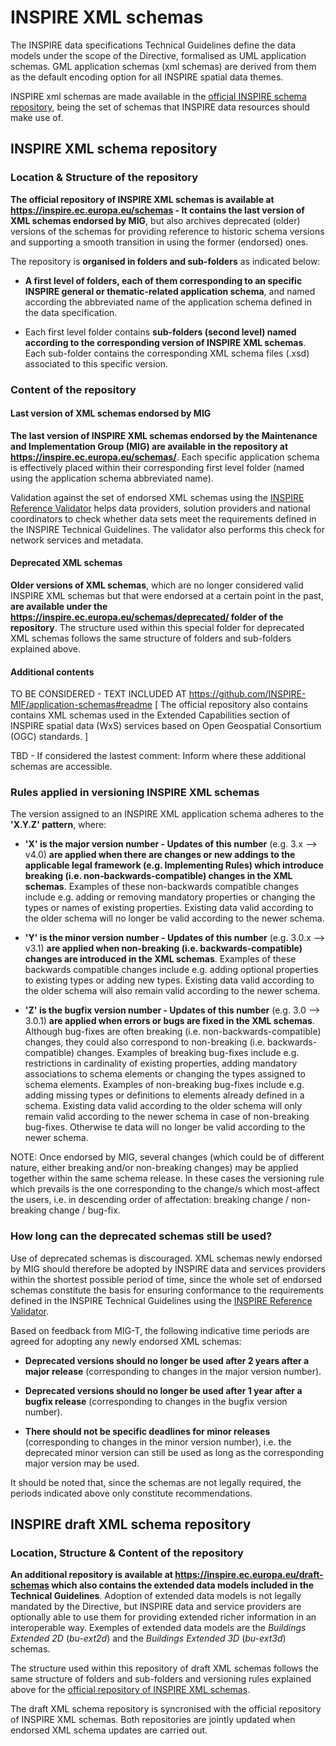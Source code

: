 # INSPIRE XML schemas

The INSPIRE data specifications Technical Guidelines define the data models under the scope of the Directive, formalised as UML application schemas. GML application schemas (xml schemas) are derived from them as the default encoding option for all INSPIRE spatial data themes. 

INSPIRE xml schemas are made available in the [official INSPIRE schema repository](https://inspire.ec.europa.eu/schemas), being the set of schemas that INSPIRE data resources should make use of.

## INSPIRE XML schema repository

### Location & Structure of the repository

**The official repository of INSPIRE XML schemas is available at https://inspire.ec.europa.eu/schemas - It contains the last version of XML schemas endorsed by MIG**, but also archives deprecated (older) versions of the schemas for providing reference to historic schema versions and supporting a smooth transition in using the former (endorsed) ones.

The repository is **organised in folders and sub-folders** as indicated below:

* **A first level of folders, each of them corresponding to an specific INSPIRE general or thematic-related application schema**, and named according the abbreviated name of the application schema defined in the data specification.

* Each first level folder contains **sub-folders (second level) named according to the corresponding version of INSPIRE XML schemas**. Each sub-folder contains the corresponding XML schema files (.xsd) associated to this specific version.

### Content of the repository 

#### Last version of XML schemas endorsed by MIG
**The last version of INSPIRE XML schemas endorsed by the Maintenance and Implementation Group (MIG) are available in the repository at https://inspire.ec.europa.eu/schemas/**. Each specific application schema is effectively placed within their corresponding first level folder (named using the application schema abbreviated name). 

Validation against the set of endorsed XML schemas using the [INSPIRE Reference Validator](https://inspire.ec.europa.eu/validator) helps data providers, solution providers and national coordinators to check whether data sets meet the requirements defined in the INSPIRE Technical Guidelines. The validator also performs this check for network services and metadata.

#### Deprecated XML schemas
**Older versions of XML schemas**, which are no longer considered valid INSPIRE XML schemas but that were endorsed at a certain point in the past, **are available under the https://inspire.ec.europa.eu/schemas/deprecated/ folder of the repository**. The structure used within this special folder for deprecated XML schemas follows the same structure of folders and sub-folders explained above.

#### Additional contents
TO BE CONSIDERED - TEXT INCLUDED AT https://github.com/INSPIRE-MIF/application-schemas#readme [
The official repository also contains contains XML schemas used in the Extended Capabilities section of INSPIRE spatial data (WxS) services based on Open Geospatial Consortium (OGC) standards. ]

TBD - If considered the lastest comment: Inform where these additional schemas are accessible.

### Rules applied in versioning INSPIRE XML schemas
The version assigned to an INSPIRE XML application schema adheres to the **'X.Y.Z' pattern**, where:

* **'X' is the major version number - Updates of this number** (e.g. 3.x --> v4.0) **are applied when there are changes or new addings to the applicable legal framework (e.g. Implementing Rules) which introduce breaking (i.e. non-backwards-compatible) changes in the XML schemas**. Examples of these non-backwards compatible changes include e.g. adding or removing mandatory properties or changing the types or names of existing properties. Existing data valid according to the older schema will no longer be valid according to the newer schema.

* **'Y' is the minor version number - Updates of this number** (e.g. 3.0.x --> v3.1) **are applied when non-breaking (i.e. backwards-compatible) changes are introduced in the XML schemas**. Examples of these backwards compatible changes include e.g. adding optional properties to existing types or adding new types. Existing data valid according to the older schema will also remain valid according to the newer schema.

* **'Z' is the bugfix version number - Updates of this number** (e.g. 3.0 --> 3.0.1) **are applied when errors or bugs are fixed in the XML schemas**. Although bug-fixes are often breaking (i.e. non-backwards-compatible) changes, they could also correspond to non-breaking (i.e. backwards-compatible) changes. Examples of breaking bug-fixes include e.g. restrictions in cardinality of existing properties, adding mandatory associations to schema elements or changing the types assigned to schema elements. Examples of non-breaking bug-fixes include e.g. adding missing types or definitions to elements already defined in a schema. Existing data valid according to the older schema will only remain valid according to the newer schema in case of non-breaking bug-fixes. Otherwise te data will no longer be valid according to the newer schema.

NOTE: Once endorsed by MIG, several changes (which could be of different nature, either breaking and/or non-breaking changes) may be applied together within the same schema release. In these cases the versioning rule which prevails is the one corresponding to the change/s which most-affect the users, i.e. in descending order of affectation: breaking change / non-breaking change / bug-fix. 

### How long can the deprecated schemas still be used? 

Use of deprecated schemas is discouraged. XML schemas newly endorsed by MIG should therefore be adopted by INSPIRE data and services providers within the shortest possible period of time, since the whole set of endorsed schemas constitute the basis for ensuring conformance to the requirements defined in the INSPIRE Technical Guidelines using the [INSPIRE Reference Validator](https://inspire.ec.europa.eu/validator).

Based on feedback from MIG-T, the following indicative time periods are agreed for adopting any newly endorsed XML schemas: 

* **Deprecated versions should no longer be used after 2 years after a major release** (corresponding to changes in the major version number).

* **Deprecated versions should no longer be used after 1 year after a bugfix release** (corresponding to changes in the bugfix version number).

* **There should not be specific deadlines for minor releases** (corresponding to changes in the minor version number), i.e. the deprecated minor version can still be used as long as the corresponding major version may be used. 

It should be noted that, since the schemas are not legally required, the periods indicated above only constitute recommendations.

## INSPIRE draft XML schema repository

### Location, Structure & Content of the repository

**An additional repository is available at https://inspire.ec.europa.eu/draft-schemas which also contains the extended data models included in the Technical Guidelines**. Adoption of extended data models is not legally mandated by the Directive, but INSPIRE data and service providers are optionally able to use them for providing extended richer information in an interoperable way. Exemples of extended data models are the *Buildings Extended 2D* (*bu-ext2d*) and the *Buildings Extended 3D* (*bu-ext3d*) schemas.

The structure used within this repository of draft XML schemas follows the same structure of folders and sub-folders and versioning rules explained above for the [official repository of INSPIRE XML schemas](https://inspire.ec.europa.eu/schemas).

The draft XML schema repository is syncronised with the official repository of INSPIRE XML schemas. Both repositories are jointly updated when endorsed XML schema updates are carried out.
